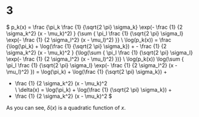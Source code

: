 3
========================================================

$
p_k(x) = \frac {\pi_k
                \frac {1} {\sqrt{2 \pi} \sigma_k}
                \exp(- \frac {1} {2 \sigma_k^2} (x - \mu_k)^2)
               }
               {\sum {
                \pi_l
                \frac {1} {\sqrt{2 \pi} \sigma_l}
                \exp(- \frac {1} {2 \sigma_l^2} (x - \mu_l)^2)
               }}
\\
\log(p_k(x)) = \frac {\log(\pi_k) +
                \log(\frac {1} {\sqrt{2 \pi} \sigma_k}) + 
                - \frac {1} {2 \sigma_k^2} (x - \mu_k)^2
               }
               {\log(\sum {
                \pi_l
                \frac {1} {\sqrt{2 \pi} \sigma_l}
                \exp(- \frac {1} {2 \sigma_l^2} (x - \mu_l)^2)
               })}
\\
\log(p_k(x)) 
\log(\sum {
     \pi_l
     \frac {1} {\sqrt{2 \pi} \sigma_l}
     \exp(- \frac {1} {2 \sigma_l^2} (x - \mu_l)^2)
    })
= \log(\pi_k) +
  \log(\frac {1} {\sqrt{2 \pi} \sigma_k}) + 
  - \frac {1} {2 \sigma_k^2} (x - \mu_k)^2    
\\
\delta(x)
= \log(\pi_k) +
  \log(\frac {1} {\sqrt{2 \pi} \sigma_k}) + 
  - \frac {1} {2 \sigma_k^2} (x - \mu_k)^2 
$

As you can see, $\delta(x)$ is a quadratic function of $x$.

